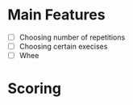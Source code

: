 # Main Features

- [ ] Choosing number of repetitions
- [ ] Choosing certain execises
- [ ] Whee

# Scoring